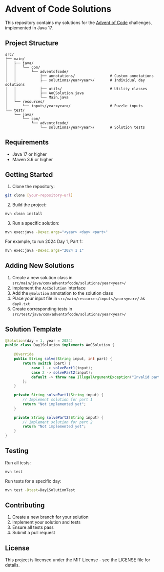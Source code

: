 # Advent of Code Solutions

This repository contains my solutions for the [Advent of Code](https://adventofcode.com/) challenges, implemented in Java 17.

## Project Structure

```
src/
├── main/
│   ├── java/
│   │   └── com/
│   │       └── adventofcode/
│   │           ├── annotations/                # Custom annotations
│   │           ├── solutions/year<year>/       # Individual day solutions
│   │           ├── utils/                      # Utility classes
│   │           ├── AoCSolution.java
│   │           └── Main.java
│   └── resources/
│       └── inputs/year<year>/                  # Puzzle inputs
└── test/
    └── java/
        └── com/
            └── adventofcode/
                └── solutions/year<year>/       # Solution tests
```

## Requirements

- Java 17 or higher
- Maven 3.6 or higher

## Getting Started

1. Clone the repository:
```bash
git clone [your-repository-url]
```

2. Build the project:
```bash
mvn clean install
```

3. Run a specific solution:
```bash
mvn exec:java -Dexec.args="<year> <day> <part>"
```

For example, to run 2024 Day 1, Part 1:
```bash
mvn exec:java -Dexec.args="2024 1 1"
```

## Adding New Solutions

1. Create a new solution class in `src/main/java/com/adventofcode/solutions/year<year>/`
2. Implement the `AoCSolution` interface
3. Add the `@Solution` annotation to the solution class
4. Place your input file in `src/main/resources/inputs/year<year>/` as `dayX.txt`
5. Create corresponding tests in `src/test/java/com/adventofcode/solutions/year<year>/`

## Solution Template

```java
@Solution(day = 1, year = 2024)
public class Day1Solution implements AoCSolution {
    
    @Override
    public String solve(String input, int part) {
        return switch (part) {
            case 1 -> solvePart1(input);
            case 2 -> solvePart2(input);
            default -> throw new IllegalArgumentException("Invalid part: " + part);
        };
    }

    private String solvePart1(String input) {
        // Implement solution for part 1
        return "Not implemented yet";
    }

    private String solvePart2(String input) {
        // Implement solution for part 2
        return "Not implemented yet";
    }
}
```

## Testing

Run all tests:
```bash
mvn test
```

Run tests for a specific day:
```bash
mvn test -Dtest=Day1SolutionTest
```

## Contributing

1. Create a new branch for your solution
2. Implement your solution and tests
3. Ensure all tests pass
4. Submit a pull request

## License

This project is licensed under the MIT License - see the LICENSE file for details.